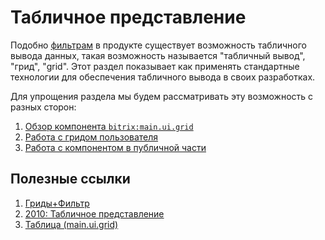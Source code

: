 # Табличное представление

Подобно [фильтрам](./../Фильтр/О_модуле) в продукте существует возможность табличного вывода данных, такая возможность называется "табличный вывод", "грид", "grid". 
Этот раздел показывает как применять стандартные технологии для обеспечения табличного вывода в своих разработках.

Для упрощения раздела мы будем рассматривать эту возможность с разных сторон:
1. [Обзор компонента `bitrix:main.ui.grid`](./Обзор)
2. [Работа с гридом пользователя](./Персональные_настройки)
3. [Работа с компонентом в публичной части](./Публичная_часть)


## Полезные ссылки

1. [Гриды+Фильтр](https://dev.1c-bitrix.ru/api_d7/bitrix/main/systemcomponents/gridandfilter/mainuigrid.php)
2. [2010: Табличное представление](https://dev.1c-bitrix.ru/community/blogs/vad/2010.php)
3. [Таблица (main.ui.grid)](https://dev.1c-bitrix.ru/api_d7/bitrix/main/systemcomponents/gridandfilter/mainuigrid/index.php)